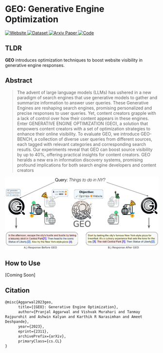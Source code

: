 # GEO: Generative Engine Optimization

<div class="badge-container">
    <a href="https://generative-engines.com/GEO/" class="badge">
        <img src="https://img.shields.io/website?down_message=down&style=for-the-badge&up_message=up&url=https%3A%2F%2Fgenerative-engines.com/" alt="Website">
    </a>
    <a href="https://huggingface.co/datasets/Pranjal2041/geo-bench" class="badge">
        <img src="https://img.shields.io/badge/Dataset-GEO-%2DBENCH-orange?style=for-the-badge" alt="Dataset">
    </a>
    <a href="https://arxiv.org/abs/2311.09735" class="badge">
        <img src="https://img.shields.io/badge/arXiv-2311.09735-red.svg?style=for-the-badge" alt="Arxiv Paper">
    </a>
    <a href="https://huggingface.co/spaces/Pranjal2041/GEO-bench" class="badge">
        <img src="https://img.shields.io/badge/Leaderboard-GEO-%2DBENCH-green?style=for-the-badge" alt="Code">
    </a>
</div>

## TLDR

**GEO** introduces optimization techniques to boost website visibility in generative engine responses.

## Abstract
> The advent of large language models (LLMs) has ushered in a new paradigm of search engines that use generative models to gather and summarize information to answer user queries. These Generative Engines are reshaping search engines, promising personalized and precise responses to user queries. Yet, content creators grapple with a lack of control over how their content appears in these engines. Enter GENERATIVE ENGINE OPTIMIZATION (GEO), a solution that empowers content creators with a set of optimization strategies to enhance their online visibility. To evaluate GEO, we introduce GEO-BENCH, a collection of diverse user queries from different sources, each tagged with relevant categories and corresponding search resutls. Our experiments reveal that GEO can boost source visibility by up to 40%, offering practical insights for content creators. GEO heralds a new era in information discovery systems, promising profound implications for both search engine developers and content creators
>

![GEO-Teaser](docs/GEO/static/images/geo_teaser.png)


## How to Use

[Coming Soon]



## Citation

```
@misc{Aggarwal2023geo,
      title={{GEO}: Generative Engine Optimization},
      author={Pranjal Aggarwal and Vishvak Murahari and Tanmay Rajpurohit and Ashwin Kalyan and Karthik R Narasimhan and Ameet Deshpande},
      year={2023},
      eprint={2311},
      archivePrefix={arXiv},
      primaryClass={cs.CL}
}
```
